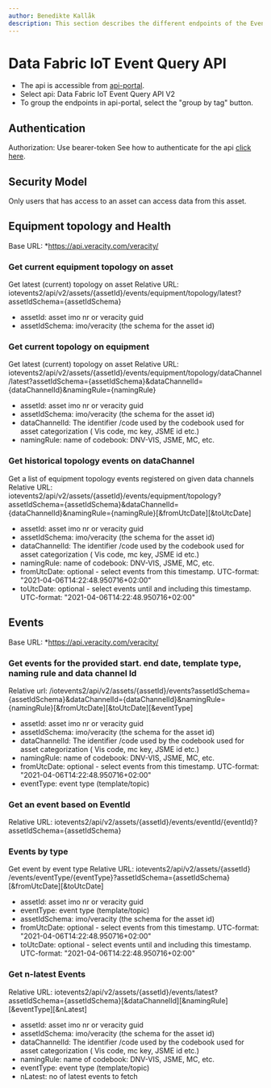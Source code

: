 ```yaml
---
author: Benedikte Kallåk
description: This section describes the different endpoints of the Event Query Api
---
```

# Data Fabric IoT Event Query API
* The api is accessible from [api-portal](https://api-portal.veracity.com/).
* Select api: Data Fabric IoT Event Query API V2
* To group the endpoints in api-portal, select the "group by tag" button.

## Authentication
Authorization: Use bearer-token
See how to authenticate for the api [click here](authenticate-api.md).

## Security Model
Only users that has access to an asset can access data from this asset.

## Equipment topology and Health
Base URL: *https://api.veracity.com/veracity/

### Get current equipment topology on asset
Get latest (current) topology on asset
Relative URL: iotevents2/api/v2/assets/{assetId}/events/equipment/topology/latest?assetIdSchema={assetIdSchema}

- assetId: asset imo nr or veracity guid
- assetIdSchema: imo/veracity  (the schema for the asset id)

### Get current topology on equipment
Get latest (current) topology on asset
Relative URL: iotevents2/api/v2/assets/{assetId}/events/equipment/topology/dataChannel/latest?assetIdSchema={assetIdSchema}&dataChannelId={dataChannelId}&namingRule={namingRule}

- assetId: asset imo nr or veracity guid
- assetIdSchema: imo/veracity  (the schema for the asset id)
- dataChannelId: The identifier /code used by the codebook used for asset categorization ( Vis code, mc key, JSME id etc.)
- namingRule: name of codebook: DNV-VIS, JSME, MC, etc.

### Get historical topology events on dataChannel
Get a list of equipment topology events registered on given data channels
Relative URL: iotevents2/api/v2/assets/{assetId}/events/equipment/topology?assetIdSchema={assetIdSchema}&dataChannelId={dataChannelId}&namingRule={namingRule}[&fromUtcDate][&toUtcDate]

- assetId: asset imo nr or veracity guid
- assetIdSchema: imo/veracity  (the schema for the asset id)
- dataChannelId: The identifier /code used by the codebook used for asset categorization ( Vis code, mc key, JSME id etc.)
- namingRule: name of codebook: DNV-VIS, JSME, MC, etc.
- fromUtcDate: optional - select events from this timestamp. UTC-format: "2021-04-06T14:22:48.950716+02:00"
- toUtcDate: optional - select events until and including this timestamp. UTC-format: "2021-04-06T14:22:48.950716+02:00"

## Events
Base URL: *https://api.veracity.com/veracity/

### Get events for the provided start. end date, template type, naming rule and data channel Id
Relative url: /iotevents2/api/v2/assets/{assetId}/events?assetIdSchema={assetIdSchema}&dataChannelId={dataChannelId}&namingRule={namingRule}[&fromUtcDate][&toUtcDate][&eventType]

* assetId: asset imo nr or veracity guid
* assetIdSchema: imo/veracity  (the schema for the asset id)
* dataChannelId: The identifier /code used by the codebook used for asset categorization ( Vis code, mc key, JSME id etc.)
* namingRule: name of codebook: DNV-VIS, JSME, MC, etc.
* fromUtcDate: optional - select events from this timestamp. UTC-format: "2021-04-06T14:22:48.950716+02:00"
* eventType: event type (template/topic)

### Get an event based on EventId
Relative URL: iotevents2/api/v2/assets/{assetId}/events/eventId/{eventId}?assetIdSchema={assetIdSchema}

### Events by type
Get event by event type
Relative URL: iotevents2/api/v2/assets/{assetId}​/events/eventType/{eventType}?assetIdSchema={assetIdSchema}[&fromUtcDate][&toUtcDate]

* assetId: asset imo nr or veracity guid
* eventType: event type (template/topic)
* assetIdSchema: imo/veracity  (the schema for the asset id)
* fromUtcDate: optional - select events from this timestamp. UTC-format: "2021-04-06T14:22:48.950716+02:00"
* toUtcDate: optional - select events until and including this timestamp. UTC-format: "2021-04-06T14:22:48.950716+02:00"

### Get n-latest Events

Relative URL: iotevents2/api/v2/assets/{assetId}/events​/latest?assetIdSchema={assetIdSchema}[&dataChannelId][&namingRule][&eventType][&nLatest]
* assetId: asset imo nr or veracity guid
* assetIdSchema: imo/veracity  (the schema for the asset id)
* dataChannelId: The identifier /code used by the codebook used for asset categorization ( Vis code, mc key, JSME id etc.)
* namingRule: name of codebook: DNV-VIS, JSME, MC, etc.
* eventType: event type (template/topic)
* nLatest: no of latest events to fetch